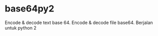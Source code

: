# base64py2
Encode &amp; decode text base 64. Encode &amp; decode file base64. Berjalan untuk python 2
